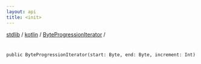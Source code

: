 ```yaml
---
layout: api
title: <init>
---
```

[stdlib](../../index.md) / [kotlin](../index.md) / [ByteProgressionIterator](index.md) / [<init>](_init_.md)

# <init>

```
public ByteProgressionIterator(start: Byte, end: Byte, increment: Int)
```
